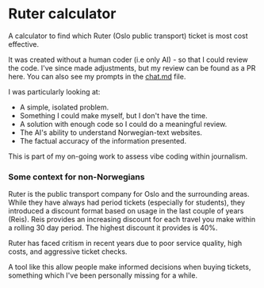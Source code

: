 # Ruter calculator

A calculator to find which Ruter (Oslo public transport) ticket is most cost effective.

It was created without a human coder (i.e only AI) - so that I could review the code. I've since made adjustments, but my review can be found as a PR here. You can also see my prompts in the [chat.md](./chat.md) file.

I was particularly looking at:

- A simple, isolated problem.
- Something I could make myself, but I don't have the time.
- A solution with enough code so I could do a meaningful review.
- The AI's ability to understand Norwegian-text websites.
- The factual accuracy of the information presented.

This is part of my on-going work to assess vibe coding within journalism.

### Some context for non-Norwegians

Ruter is the public transport company for Oslo and the surrounding areas. While they have always had period tickets (especially for students), they introduced a discount format based on usage in the last couple of years (Reis). Reis provides an increasing discount for each travel you make within a rolling 30 day period. The highest discount it provides is 40%.

Ruter has faced critism in recent years due to poor service quality, high costs, and aggressive ticket checks.

A tool like this allow people make informed decisions when buying tickets, something which I've been personally missing for a while.

